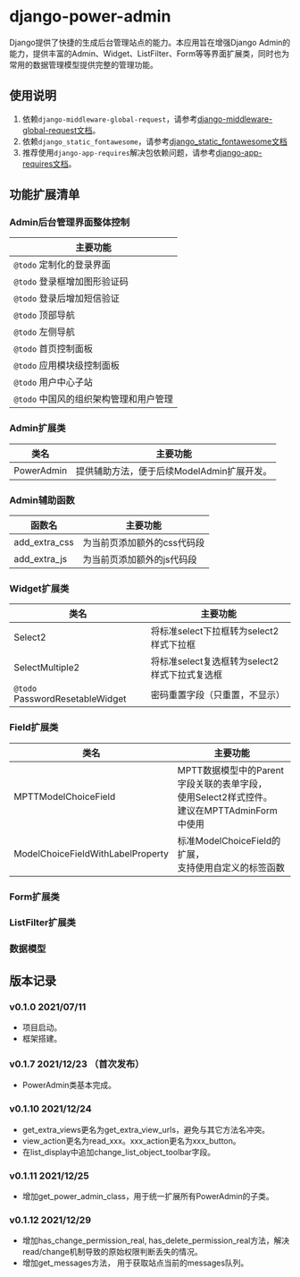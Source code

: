 # django-power-admin

Django提供了快捷的生成后台管理站点的能力。本应用旨在增强Django Admin的能力，提供丰富的Admin、Widget、ListFilter、Form等等界面扩展类，同时也为常用的数据管理模型提供完整的管理功能。

## 使用说明

1. 依赖`django-middleware-global-request`，请参考[django-middleware-global-request文档](https://pypi.org/project/django-middleware-global-request/)。
1. 依赖`django_static_fontawesome`，请参考[django_static_fontawesome文档](https://pypi.org/project/django-static-fontawesome/)
1. 推荐使用`django-app-requires`解决包依赖问题，请参考[django-app-requires文档](https://pypi.org/project/django-app-requires/)。

## 功能扩展清单

### Admin后台管理界面整体控制

| 主要功能 |
| -------- |
| `@todo` 定制化的登录界面 |
| `@todo` 登录框增加图形验证码 |
| `@todo` 登录后增加短信验证 |
| `@todo` 顶部导航 |
| `@todo` 左侧导航 |
| `@todo` 首页控制面板 |
| `@todo` 应用模块级控制面板 |
| `@todo` 用户中心子站 |
| `@todo` 中国风的组织架构管理和用户管理 |

### Admin扩展类

| 类名 | 主要功能 |
| ---- | -------- |
| PowerAdmin | 提供辅助方法，便于后续ModelAdmin扩展开发。 |

### Admin辅助函数
| 函数名 | 主要功能 |
| ---- | -------- |
| add_extra_css | 为当前页添加额外的css代码段 |
| add_extra_js | 为当前页添加额外的js代码段 |


### Widget扩展类

| 类名 | 主要功能 |
| ---- | -------- |
| Select2 | 将标准select下拉框转为select2样式下拉框 |
| SelectMultiple2 | 将标准select复选框转为select2样式下拉式复选框 |
| `@todo` PasswordResetableWidget | 密码重置字段（只重置，不显示）|

### Field扩展类

| 类名 | 主要功能 |
| ---- | -------- |
| MPTTModelChoiceField | MPTT数据模型中的Parent字段关联的表单字段，<br />使用Select2样式控件。<br />建议在MPTTAdminForm中使用 |
| ModelChoiceFieldWithLabelProperty | 标准ModelChoiceField的扩展，<br />支持使用自定义的标签函数 |

### Form扩展类

### ListFilter扩展类

### 数据模型

## 版本记录

### v0.1.0 2021/07/11

- 项目启动。
- 框架搭建。

### v0.1.7 2021/12/23 （首次发布）

- PowerAdmin类基本完成。

### v0.1.10 2021/12/24

- get_extra_views更名为get_extra_view_urls，避免与其它方法名冲突。
- view_action更名为read_xxx。xxx_action更名为xxx_button。
- 在list_display中追加change_list_object_toolbar字段。

### v0.1.11 2021/12/25

- 增加get_power_admin_class，用于统一扩展所有PowerAdmin的子类。

### v0.1.12 2021/12/29

- 增加has_change_permission_real, has_delete_permission_real方法，解决read/change机制导致的原始权限判断丢失的情况。
- 增加get_messages方法， 用于获取站点当前的messages队列。
